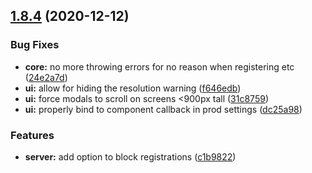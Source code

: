 ## [1.8.4](https://github.com/landoftherair/lotr2/compare/v1.8.3...v1.8.4) (2020-12-12)


### Bug Fixes

* **core:** no more throwing errors for no reason when registering etc ([24e2a7d](https://github.com/landoftherair/lotr2/commit/24e2a7d05a8016b62aaf2baaab668aaa1ad8d4d3))
* **ui:** allow for hiding the resolution warning ([f646edb](https://github.com/landoftherair/lotr2/commit/f646edbcb492c20bba5c79f0c8c70470b4037aa2))
* **ui:** force modals to scroll on screens <900px tall ([31c8759](https://github.com/landoftherair/lotr2/commit/31c875998be5f1015e1100df3de1d33592c32bca))
* **ui:** properly bind to component callback in prod settings ([dc25a98](https://github.com/landoftherair/lotr2/commit/dc25a98ced7f5db58b3bc6a2f9b9625a4060e045))


### Features

* **server:** add option to block registrations ([c1b9822](https://github.com/landoftherair/lotr2/commit/c1b982278e6f373d3292adeaefb3aa6fd2ac7b62))



